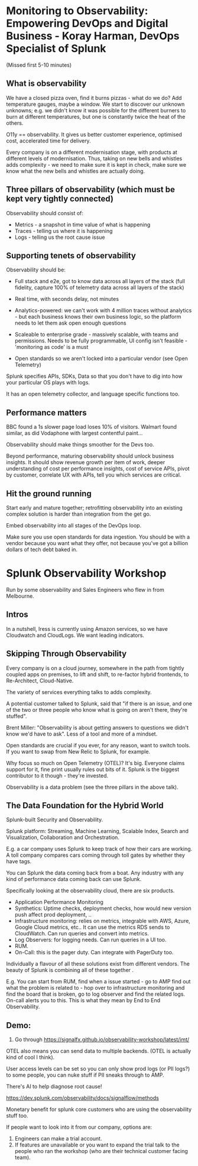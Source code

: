 # Monitoring to Observability: Empowering DevOps and Digital Business - Koray Harman, DevOps Specialist of Splunk

(Missed first 5-10 minutes)

## What is observability

We have a closed pizza oven, find it burns pizzas - what do we do? Add temperature gauges, maybe a window. We start to discover our unknown unknowns; e.g. we didn't know it was possible for the different burners to burn at different temperatures, but one is constantly twice the heat of the others.

O11y == observability. It gives us better customer experience, optimised cost, accelerated time for delivery.

Every company is on a different modernisation stage, with products at different levels of modernisation. Thus, taking on new bells and whistles adds complexity - we need to make sure it is kept in check, make sure we know what the new bells and whistles are actually doing.

## Three pillars of observability (which must be kept very tightly connected)

Observability should consist of:

- Metrics - a snapshot in time value of what is happening
- Traces - telling us where it is happening
- Logs - telling us the root cause issue

## Supporting tenets of observability

Observability should be:

- Full stack and e2e, got to know data across all layers of the stack (full fidelity, capture 100% of telemetry data across all layers of the stack)

- Real time, with seconds delay, not minutes

- Analytics-powered: we can't work with 4 million traces without analytics - but each business knows their own business logic, so the platform needs to let them ask open enough questions

- Scaleable to enterprise grade - massively scalable, with teams and permissions. Needs to be fully programmable, UI config isn't feasible - 'monitoring as code' is a must

- Open standards so we aren't locked into a particular vendor (see Open Telemetry)

Splunk specifies APIs, SDKs, Data so that you don't have to dig into how your particular OS plays with logs.

It has an open telemetry collector, and language specific functions too.

## Performance matters

BBC found a 1s slower page load loses 10% of visitors. Walmart found similar, as did Vodaphone with largest contentful paint...

Observability should make things smoother for the Devs too.

Beyond performance, maturing observability should unlock business insights. It should show revenue growth per item of work, deeper understanding of cost per performance insights, cost of service APIs, pivot by customer, correlate UX with APIs, tell you which services are critical.

## Hit the ground running

Start early and mature together; retrofitting observability into an existing complex solution is harder than integration from the get go.

Embed observability into all stages of the DevOps loop.

Make sure you use open standards for data ingestion. You should be with a vendor because you want what they offer, not because you've got a billion dollars of tech debt baked in.

# Splunk Observability Workshop

Run by some observability and Sales Engineers who flew in from Melbourne.

## Intros

In a nutshell, Iress is currently using Amazon services, so we have Cloudwatch and CloudLogs. We want leading indicators.

## Skipping Through Observability

Every company is on a cloud journey, somewhere in the path from tightly coupled apps on premises, to lift and shift, to re-factor hybrid frontends, to Re-Architect, Cloud-Native.

The variety of services everything talks to adds complexity.

A potential customer talked to Splunk, said that "if there is an issue, and one of the two or three people who know what is going on aren't there, they're stuffed".

Brent Miller: "Observability is about getting answers to questions we didn't know we'd have to ask". Less of a tool and more of a mindset.

Open standards are crucial if you ever, for any reason, want to switch tools. If you want to swap from New Relic to Splunk, for example.

Why focus so much on Open Telemetry (OTEL)? It's big. Everyone claims support for it, fine print usually rules out bits of it. Splunk is the biggest contributor to it though - they're invested.

Observability is a data problem (see the three pillars in the above talk).

## The Data Foundation for the Hybrid World

Splunk-built Security and Observability.

Splunk platform: Streaming, Machine Learning, Scalable Index, Search and Visualization, Collaboration and Orchestration.

E.g. a car company uses Splunk to keep track of how their cars are working. A toll company compares cars coming through toll gates by whether they have tags.

You can Splunk the data coming back from a boat. Any industry with any kind of performance data coming back can use Splunk.

Specifically looking at the observability cloud, there are six products.

- Application Performance Monitoring
- Synthetics: Uptime checks, deployment checks, how would new version push affect prod deployment, ..
- Infrastructure monitoring: relies on metrics, integrable with AWS, Azure, Google Cloud metrics, etc.. It can use the metrics RDS sends to CloudWatch. Can run queries and convert into metrics.
- Log Observers: for logging needs. Can run queries in a UI too.
- RUM.
- On-Call: this is the pager duty. Can integrate with PagerDuty too.

Individually a flavour of all these solutions exist from different vendors. The beauty of Splunk is combining all of these together .

E.g. You can start from RUM, find when a issue started - go to AMP find out what the problem is related to - hop over to infrastructure monitoring and find the board that is broken, go to log observer and find the related logs. On-call alerts you to this. This is what they mean by End to End Observability.

## Demo:

1. Go through https://signalfx.github.io/observability-workshop/latest/imt/

OTEL also means you can send data to multiple backends. (OTEL is actually kind of cool I think).

User access levels can be set so you can only show prod logs (or PII logs?) to some people, you can nuke stuff if PII sneaks through to AMP.

There's AI to help diagnose root cause!

https://dev.splunk.com/observability/docs/signalflow/methods

Monetary benefit for splunk core customers who are using the observability stuff too.

If people want to look into it from our company, options are:

1. Engineers can make a trial account.
2. If features are unavailable or you want to expand the trial talk to the people who ran the workshop (who are their technical customer facing team).

